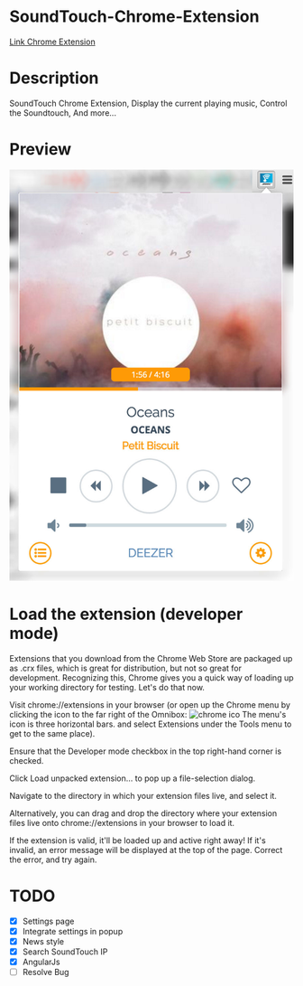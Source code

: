 # SoundTouch-Chrome-Extension

[Link Chrome Extension](https://chrome.google.com/webstore/detail/soundtouch-chrome-extensi/gapfkijlllenhmgddoldcfedfiiakfgg)

# Description

SoundTouch Chrome Extension,
Display the current playing music,
Control the Soundtouch,
And more...

# Preview
![Preview img](img/preview.jpg)

# Load the extension (developer mode)

Extensions that you download from the Chrome Web Store are packaged up as .crx files, which is great for distribution, but not so great for development. Recognizing this, Chrome gives you a quick way of loading up your working directory for testing. Let's do that now.

Visit chrome://extensions in your browser (or open up the Chrome menu by clicking the icon to the far right of the Omnibox: ![chrome ico](https://developer.chrome.com/static/images/hotdogmenu.png) The menu's icon is three horizontal bars. and select Extensions under the Tools menu to get to the same place).

Ensure that the Developer mode checkbox in the top right-hand corner is checked.

Click Load unpacked extension… to pop up a file-selection dialog.

Navigate to the directory in which your extension files live, and select it.

Alternatively, you can drag and drop the directory where your extension files live onto chrome://extensions in your browser to load it.

If the extension is valid, it'll be loaded up and active right away! If it's invalid, an error message will be displayed at the top of the page. Correct the error, and try again.

# TODO
- [x] Settings page
- [x] Integrate settings in popup
- [x] News style
- [x] Search SoundTouch IP
- [x] AngularJs
- [ ] Resolve Bug
